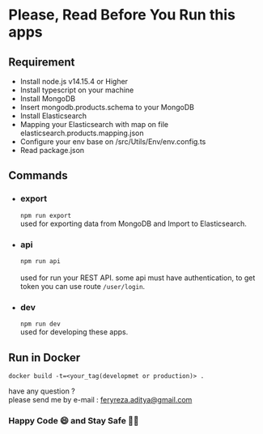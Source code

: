 # Please, Read Before You Run this apps
## Requirement
* Install node.js v14.15.4 or Higher
* Install typescript on your machine
* Install MongoDB
* Insert mongodb.products.schema to your MongoDB
* Install Elasticsearch
* Mapping your Elasticsearch with map on file elasticsearch.products.mapping.json
* Configure your env base on /src/Utils/Env/env.config.ts
* Read package.json

## Commands
* ### export
  ``` npm run export ```
  <br>
  used for exporting data from MongoDB and Import to Elasticsearch.

* ### api
  ```npm run api```
  <br>
  <br>
  used for run your REST API.
  some api must have authentication, to get token you can use
  route ```/user/login```.

* ### dev
  ``` npm run dev ```
  <br>
  used for developing these apps.

## Run in Docker

```docker build -t=<your_tag(developmet or production)> .```

have any question ? <br>
please send me by e-mail : feryreza.aditya@gmail.com

### Happy Code 😄 and  Stay Safe 🙏😷 
